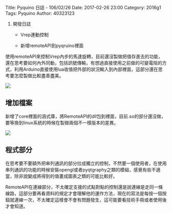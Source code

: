 Title: Pyquino 日誌 - 106/02/26
Date: 2017-02-26 23:00
Category: 2016g1
Tags: Pyquino
Author: 40323123

1. 開發日誌
    
    * Vrep連動控制
    
    * 新增remoteAPI到pyqruino裡面
    
<!-- PELICAN_END_SUMMARY -->

使用remoteAPI來控制Vrep內步的馬達旋轉，目前還沒製做把值存進去的功能，還在思考要如何內外同動，包括訊號傳輸，有想過直接使用之前做的可變電阻的方式，利用Arduino直接使用lua收值把外部的狀況輸入到內部裡面，這部分還在思考要怎麼製做比較盡善盡美。

![](https://github.com/coursemdetw/project_site_files/blob/gh-pages/files/pyquino/machine/pyquino_vrep.PNG?raw=true)

增加檔案
---

新增了core裡面的涵式庫，將RemoteAPI的dll包到裡面，目前.so的部分還沒做，要等換到linux系統的時候在製做兩個不一樣版本的差異。

![](https://github.com/coursemdetw/project_site_files/blob/gh-pages/files/pyquino/machine/file_update.PNG?raw=true)

程式部分
---

在思考要不要額外把串列通訊的部分拉成獨立的控制，不然要一個使用者，在使用串列通訊的功能的時候安裝opengl或者pyqtgraphy之類的模組，感覺有些不適當，除非說變成將得到的值畫成圖表之類的可能比較好。

RemoteAPI在連線部分，不太確定支援的式點對點的控制還是說連線是走同一條線路，這部分要再看資料的規定才會理解他的運作方法，現在的寫法是每按一個按鈕就連線一次，不太確定這樣會不會有問題發生，這可能要看技術手冊或者使用後才會知道。